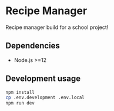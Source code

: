 # Recipe Manager

Recipe manager build for a school project!

## Dependencies

 - Node.js >=12

## Development usage

```bash
npm install
cp .env.development .env.local
npm run dev
```
